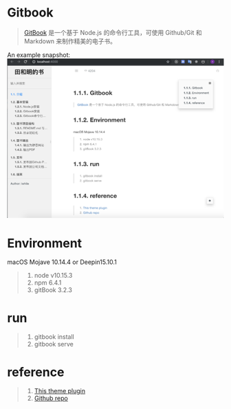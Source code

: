 # Gitbook
> [GitBook](https://www.gitbook.com/) 是一个基于 Node.js 的命令行工具，可使用 Github/Git 和 Markdown 来制作精美的电子书。

An example snapshot:
![Image](./snapshot.png)

# Environment
macOS Mojave 10.14.4 or Deepin15.10.1
> 1. node v10.15.3
> 2. npm 6.4.1
> 3. gitBook 3.2.3

# run
> 1. gitbook install 
> 2. gitbook serve

# reference
> 1. [This theme plugin](https://www.npmjs.com/package/gitbook-plugin-theme-code)
> 2. [Github repo](https://github.com/Yakima-Teng/gitbook-plugin-theme-code)